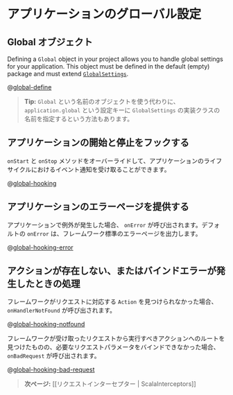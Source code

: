 <!--- Copyright (C) 2009-2013 Typesafe Inc. <http://www.typesafe.com> -->
<!--
# Application global settings
-->
# アプリケーションのグローバル設定

<!--
## The Global object
-->
## Global オブジェクト

Defining a `Global` object in your project allows you to handle global settings for your application. This object must be defined in the default (empty) package and must extend [`GlobalSettings`](api/scala/index.html#play.api.GlobalSettings).

@[global-define](code/ScalaGlobal.scala)

<!--
> **Tip:** You can also specify a custom `GlobalSettings` implementation class name using the `application.global` configuration key.
-->
> **Tip:** `Global` という名前のオブジェクトを使う代わりに、`application.global` という設定キーに `GlobalSettings` の実装クラスの名前を指定するという方法もあります。

<!--
## Hooking into application start and stop events
-->
## アプリケーションの開始と停止をフックする

<!--
You can override the `onStart` and `onStop` methods to be notified of the events in the application life-cycle:
-->
`onStart` と `onStop` メソッドをオーバーライドして、アプリケーションのライフサイクルにおけるイベント通知を受け取ることができます。

@[global-hooking](code/ScalaGlobal.scala)

<!--
## Providing an application error page
-->
## アプリケーションのエラーページを提供する

<!--
When an exception occurs in your application, the `onError` operation will be called. The default is to use the internal framework error page:
-->
アプリケーションで例外が発生した場合、 `onError` が呼び出されます。デフォルトの `onError` は、フレームワーク標準のエラーページを出力します。

@[global-hooking-error](code/ScalaGlobal.scala)

<!--
## Handling missing actions and binding errors
-->
## アクションが存在しない、またはバインドエラーが発生したときの処理

<!--
If the framework doesn’t find an `Action` for a request, the `onHandlerNotFound` operation will be called:
-->
フレームワークがリクエストに対応する `Action` を見つけられなかった場合、 `onHandlerNotFound` が呼び出されます。

@[global-hooking-notfound](code/ScalaGlobal.scala)


<!--
The `onBadRequest` operation will be called if a route was found, but it was not possible to bind the request parameters:
-->
フレームワークが受け取ったリクエストから実行すべきアクションへのルートを見つけたものの、必要なリクエストパラメータをバインドできなかった場合、 `onBadRequest` が呼び出されます。

@[global-hooking-bad-request](code/ScalaGlobal.scala)

<!--
> **Next:** [[Intercepting requests | ScalaInterceptors]]
-->
> **次ページ:** [[リクエストインターセプター | ScalaInterceptors]]
